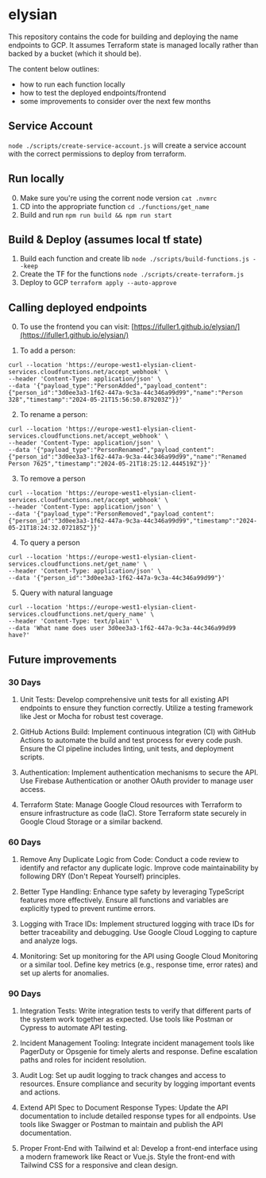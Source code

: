 # elysian

This repository contains the code for building and deploying the name endpoints to GCP. It assumes Terraform state is managed locally rather than backed by a bucket (which it should be).

The content below outlines:

-   how to run each function locally
-   how to test the deployed endpoints/frontend
-   some improvements to consider over the next few months

## Service Account

`node ./scripts/create-service-account.js` will create a service account with the correct permissions to deploy from terraform.

## Run locally

0. Make sure you're using the corrent node version `cat .nvmrc`
1. CD into the appropriate function `cd ./functions/get_name`
2. Build and run `npm run build && npm run start`

## Build & Deploy (assumes local tf state)

1. Build each function and create lib `node ./scripts/build-functions.js --keep`
2. Create the TF for the functions `node ./scripts/create-terraform.js`
3. Deploy to GCP `terraform apply --auto-approve`

## Calling deployed endpoints

0. To use the frontend you can visit: [https://ifuller1.github.io/elysian/](https://ifuller1.github.io/elysian/)

1. To add a person:

```
curl --location 'https://europe-west1-elysian-client-services.cloudfunctions.net/accept_webhook' \
--header 'Content-Type: application/json' \
--data '{"payload_type":"PersonAdded","payload_content":{"person_id":"3d0ee3a3-1f62-447a-9c3a-44c346a99d99","name":"Person 328","timestamp":"2024-05-21T15:56:50.879203Z"}}'
```

2. To rename a person:

```
curl --location 'https://europe-west1-elysian-client-services.cloudfunctions.net/accept_webhook' \
--header 'Content-Type: application/json' \
--data '{"payload_type":"PersonRenamed","payload_content":{"person_id":"3d0ee3a3-1f62-447a-9c3a-44c346a99d99","name":"Renamed Person 7625","timestamp":"2024-05-21T18:25:12.444519Z"}}'
```

3. To remove a person

```
curl --location 'https://europe-west1-elysian-client-services.cloudfunctions.net/accept_webhook' \
--header 'Content-Type: application/json' \
--data '{"payload_type":"PersonRemoved","payload_content":{"person_id":"3d0ee3a3-1f62-447a-9c3a-44c346a99d99","timestamp":"2024-05-21T18:24:32.072185Z"}}'
```

4. To query a person

```
curl --location 'https://europe-west1-elysian-client-services.cloudfunctions.net/get_name' \
--header 'Content-Type: application/json' \
--data '{"person_id":"3d0ee3a3-1f62-447a-9c3a-44c346a99d99"}'
```

5. Query with natural language

```
curl --location 'https://europe-west1-elysian-client-services.cloudfunctions.net/query_name' \
--header 'Content-Type: text/plain' \
--data 'What name does user 3d0ee3a3-1f62-447a-9c3a-44c346a99d99 have?'
```

## Future improvements

### 30 Days

1. Unit Tests:
   Develop comprehensive unit tests for all existing API endpoints to ensure they function correctly.
   Utilize a testing framework like Jest or Mocha for robust test coverage.

2. GitHub Actions Build:
   Implement continuous integration (CI) with GitHub Actions to automate the build and test process for every code push.
   Ensure the CI pipeline includes linting, unit tests, and deployment scripts.

3. Authentication:
   Implement authentication mechanisms to secure the API.
   Use Firebase Authentication or another OAuth provider to manage user access.

4. Terraform State:
   Manage Google Cloud resources with Terraform to ensure infrastructure as code (IaC).
   Store Terraform state securely in Google Cloud Storage or a similar backend.

### 60 Days

1. Remove Any Duplicate Logic from Code:
   Conduct a code review to identify and refactor any duplicate logic.
   Improve code maintainability by following DRY (Don't Repeat Yourself) principles.

2. Better Type Handling:
   Enhance type safety by leveraging TypeScript features more effectively.
   Ensure all functions and variables are explicitly typed to prevent runtime errors.

3. Logging with Trace IDs:
   Implement structured logging with trace IDs for better traceability and debugging.
   Use Google Cloud Logging to capture and analyze logs.

4. Monitoring:
   Set up monitoring for the API using Google Cloud Monitoring or a similar tool.
   Define key metrics (e.g., response time, error rates) and set up alerts for anomalies.

### 90 Days

1. Integration Tests:
   Write integration tests to verify that different parts of the system work together as expected.
   Use tools like Postman or Cypress to automate API testing.

2. Incident Management Tooling:
   Integrate incident management tools like PagerDuty or Opsgenie for timely alerts and response.
   Define escalation paths and roles for incident resolution.

3. Audit Log:
   Set up audit logging to track changes and access to resources.
   Ensure compliance and security by logging important events and actions.

4. Extend API Spec to Document Response Types:
   Update the API documentation to include detailed response types for all endpoints.
   Use tools like Swagger or Postman to maintain and publish the API documentation.

5. Proper Front-End with Tailwind et al:
   Develop a front-end interface using a modern framework like React or Vue.js.
   Style the front-end with Tailwind CSS for a responsive and clean design.
